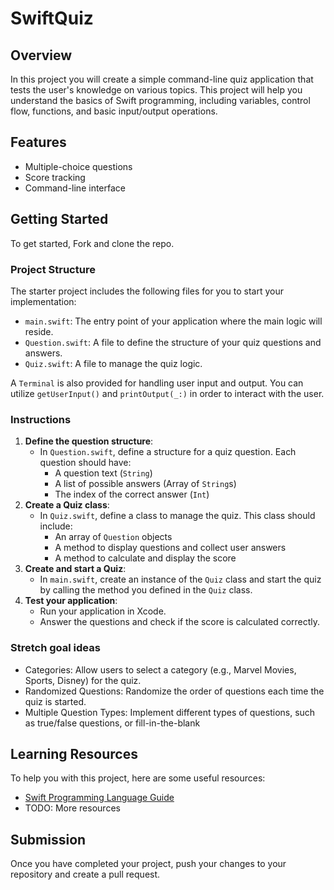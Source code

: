 # SwiftQuiz

## Overview

In this project you will create a simple command-line quiz application that tests the user's knowledge on various topics. This project will help you understand the basics of Swift programming, including variables, control flow, functions, and basic input/output operations.

## Features

-  Multiple-choice questions
-  Score tracking
-  Command-line interface

## Getting Started
To get started, Fork and clone the repo.

### Project Structure

The starter project includes the following files for you to start your implementation:

-  `main.swift`: The entry point of your application where the main logic will reside.
-  `Question.swift`: A file to define the structure of your quiz questions and answers.
-  `Quiz.swift`: A file to manage the quiz logic.

A `Terminal` is also provided for handling user input and output. You can utilize `getUserInput()` and `printOutput(_:)` in order to interact with the user.

### Instructions

1. **Define the question structure**:
	- In `Question.swift`, define a structure for a quiz question. Each question should have:
		- A question text (`String`)
		- A list of possible answers (Array of `String`s)
		- The index of the correct answer (`Int`)
2. **Create a Quiz class**:
	- In `Quiz.swift`, define a class to manage the quiz. This class should include:
		- An array of `Question` objects
		- A method to display questions and collect user answers
		- A method to calculate and display the score
3. **Create and start a Quiz**:
   - In `main.swift`, create an instance of the `Quiz` class and start the quiz by calling the method you defined in the `Quiz` class.
4. **Test your application**:
   - Run your application in Xcode.
   - Answer the questions and check if the score is calculated correctly.

   
### Stretch goal ideas
   -  Categories: Allow users to select a category (e.g., Marvel Movies, Sports, Disney) for the quiz.
   -  Randomized Questions: Randomize the order of questions each time the quiz is started.
   - Multiple Question Types: Implement different types of questions, such as true/false questions, or fill-in-the-blank

## Learning Resources

To help you with this project, here are some useful resources:

-  [Swift Programming Language Guide](https://docs.swift.org/swift-book/documentation/the-swift-programming-language/)
-  TODO: More resources


## Submission

Once you have completed your project, push your changes to your repository and create a pull request.
